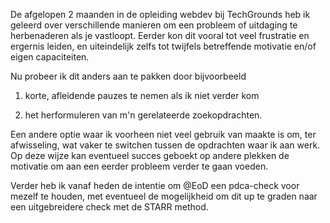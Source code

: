 De afgelopen 2 maanden in de opleiding webdev bij TechGrounds heb ik geleerd over verschillende manieren om een probleem of uitdaging te herbenaderen als je vastloopt. Eerder kon dit vooral tot veel frustratie en ergernis leiden, en uiteindelijk zelfs tot twijfels betreffende motivatie en/of eigen capaciteiten. 

Nu probeer ik dit anders aan te pakken door bijvoorbeeld 

1. korte, afleidende pauzes te nemen als ik niet verder kom

2. het herformuleren van m'n gerelateerde zoekopdrachten.
 
 
Een andere optie waar ik voorheen niet veel gebruik van maakte is om, ter afwisseling, wat vaker te switchen tussen de opdrachten waar ik aan werk. Op deze wijze kan eventueel succes geboekt op andere plekken de motivatie om aan een eerder probleem verder te gaan voeden.

Verder heb ik vanaf heden de intentie om @EoD een pdca-check voor mezelf te houden, met eventueel de mogelijkheid om dit up te graden naar een uitgebreidere check met de STARR method.